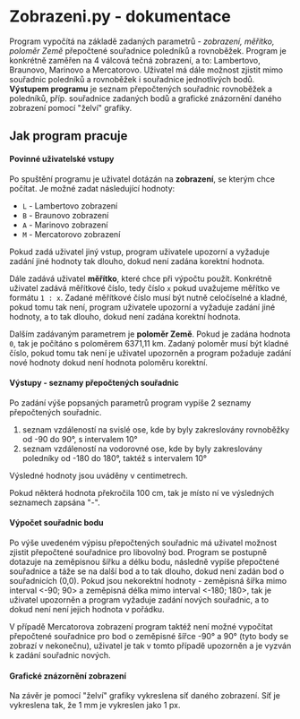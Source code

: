 # Zobrazeni.py - dokumentace

Program vypočítá na základě zadaných parametrů - *zobrazení, měřítko, poloměr Země* přepočtené souřadnice poledníků a rovnoběžek. Program je konkrétně zaměřen na 4 válcová tečná zobrazení, a to: Lambertovo, Braunovo, Marinovo a Mercatorovo. Uživatel má dále možnost zjistit mimo souřadnic poledníků a rovnoběžek i souřadnice jednotlivých bodů. **Výstupem programu** je seznam přepočtených souřadnic rovnoběžek a poledníků, příp. souřadnice zadaných bodů a grafické znázornění daného zobrazení pomocí "želví" grafiky.

## Jak program pracuje

#### Povinné uživatelské vstupy

Po spuštění programu je uživatel dotázán na **zobrazení**, se kterým chce počítat. Je možné zadat následující hodnoty:

- `L` - Lambertovo zobrazení
- `B` - Braunovo zobrazení
- `A` - Marinovo zobrazení
- `M` - Mercatorovo zobrazení

Pokud zadá uživatel jiný vstup, program uživatele upozorní a vyžaduje zadání jiné hodnoty tak dlouho, dokud není zadána korektní hodnota.

Dále zadává uživatel **měřítko**, které chce při výpočtu použít. Konkrétně uživatel zadává měřítkové číslo, tedy číslo `x` pokud uvažujeme měřítko ve formátu `1 : x`.  Zadané měřítkové číslo musí být nutně celočíselné a kladné, pokud tomu tak není, program uživatele upozorní a vyžaduje zadání jiné hodnoty, a to tak dlouho, dokud není zadána korektní hodnota. 

Dalším zadávaným parametrem je **poloměr Země**. Pokud je zadána hodnota `0`, tak je počítáno s poloměrem 6371,11 km.  Zadaný poloměr musí být kladné číslo, pokud tomu tak není je uživatel upozorněn a program požaduje zadání nové hodnoty dokud není hodnota poloměru korektní.

#### Výstupy - seznamy přepočtených souřadnic

Po zadání výše popsaných parametrů program vypíše 2 seznamy přepočtených souřadnic. 

1. seznam  vzdáleností na svislé ose, kde by byly zakreslovány rovnoběžky od -90 do 90°, s intervalem 10°
2. seznam vzdáleností na vodorovné ose, kde by byly zakreslovány poledníky od -180 do 180°, taktéž s intervalem 10°

Výsledné hodnoty jsou uváděny v centimetrech.

Pokud některá hodnota překročila 100 cm, tak je místo ní ve výsledných seznamech zapsána "-".

#### Výpočet souřadnic bodu

Po výše uvedeném výpisu přepočtených souřadnic má uživatel možnost zjistit přepočtené souřadnice pro libovolný bod. Program se postupně dotazuje na zeměpisnou šířku a délku bodu, následně vypíše přepočtené souřadnice a táže se na další bod a to tak dlouho, dokud není zadán bod o souřadnicích (0,0). Pokud jsou nekorektní hodnoty - zeměpisná šířka mimo interval <-90; 90> a zeměpisná délka mimo interval <-180; 180>, tak je uživatel upozorněn a program vyžaduje zadání nových souřadnic, a to dokud není není jejich hodnota v pořádku. 

V případě Mercatorova zobrazení program taktéž není možné vypočítat přepočtené souřadnice pro bod o zeměpisné šířce -90° a 90° (tyto body se zobrazí v nekonečnu), uživatel je tak v tomto případě upozorněn a je vyzván k zadání souřadnic nových. 

#### Grafické znázornění zobrazení

Na závěr je pomocí "želví" grafiky vykreslena síť daného zobrazení. Síť je vykreslena tak, že 1 mm je vykreslen jako 1 px. 







 



 

